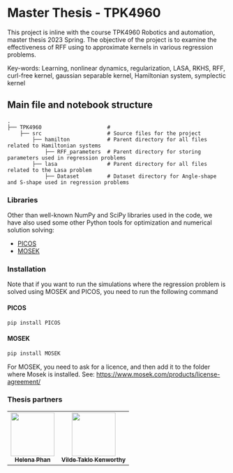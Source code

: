 # Master Thesis - TPK4960
This project is inline with the course TPK4960 Robotics and automation, master thesis 2023 Spring.
The objective of the project is to examine the effectiveness of RFF using to approximate kernels in various regression problems.

Key-words: Learning, nonlinear dynamics, regularization, LASA, RKHS, RFF, curl-free kernel, gaussian separable kernel, Hamiltonian system, symplectic kernel

## Main file and notebook structure
    .
    ├── TPK4960                     # 
        ├── src                     # Source files for the project                              
            ├── hamilton            # Parent directory for all files related to Hamiltonian systems
                ├── RFF_parameters  # Parent directory for storing parameters used in regression problems
            ├── lasa                # Parent directory for all files related to the Lasa problem
                ├── Dataset         # Dataset directory for Angle-shape and S-shape used in regression problems


### Libraries
Other than well-known NumPy and SciPy libraries used in the code, we have also used some other Python tools for optimization and numerical
solution solving:
- [PICOS](https://pypi.org/project/PICOS/)
- [MOSEK](https://www.mosek.com/)


### Installation
Note that if you want to run the simulations where the regression problem is solved using MOSEK and PICOS, you need to run the following command
#### PICOS
```sh
pip install PICOS
```
#### MOSEK
```sh	
pip install MOSEK
```
For MOSEK, you need to ask for a licence, and then add it to the folder where Mosek is installed. See: https://www.mosek.com/products/license-agreement/

### Thesis partners
<table style="color:blue;">
  <tr>
  <td align="center"><a href="https://github.com/helenatp"><img src="https://avatars.githubusercontent.com/u/73463951?v=4" width="100px;" alt=""/><br /><sub><b>Helena Phan</b></sub></td>
  <td align="center"><a href="https://github.com/vildetk"><img src="https://avatars.githubusercontent.com/u/78173372?v=4" width="100px;" alt=""/><br /><sub><b>Vilde Taklo Kenworthy</b></sub></td>
  </tr>
</table>
